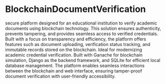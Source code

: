# BlockchainDocumentVerification
 secure platform designed for an educational institution to verify academic documents using blockchain technology. This solution ensures authenticity, prevents tampering, and provides seamless access to verified credentials. Built with a focus on transparency and efficiency, the platform offers features such as document uploading, verification status tracking, and immutable records stored on the blockchain. Ideal for modernizing academic credential verification.
 Built with Ganache for blockchain simulation, Django as the backend framework, and SQLite for efficient local database management. The platform enables seamless interactions between the blockchain and web interface, ensuring tamper-proof document verification with user-friendly accessibility.
